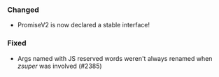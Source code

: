 ### Changed

- PromiseV2 is now declared a stable interface!

### Fixed

- Args named with JS reserved words weren't always renamed when _zsuper_ was involved (#2385)

<!--
### Added
### Removed
### Deprecated
### Internal
-->
